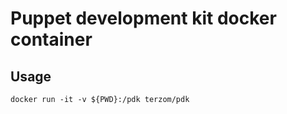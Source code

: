 # Puppet development kit docker container


## Usage
```
docker run -it -v ${PWD}:/pdk terzom/pdk
```
